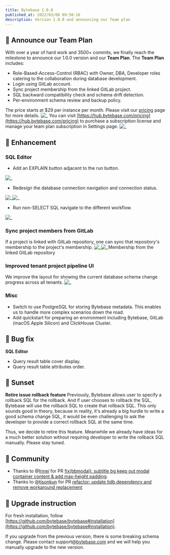 ```yaml
---
title: Bytebase 1.0.0
published_at: 2022/03/08 09:58:16
description: Version 1.0.0 and announcing our Team plan
---
```


## 🚀 Announce our Team Plan

With over a year of hard work and 3500+ commits, we finally reach the milestone to announce our 1.0.0 version and our **Team Plan**. The **Team Plan** includes:

- Role-Based-Access-Control (RBAC) with Owner, DBA, Developer roles catering to the collaboration during database development.
- Login using GitLab account.
- Sync project membership from the linked GitLab project.
- SQL backward compatibility check and schema drift detection.
- Per-environment schema review and backup policy.

The price starts at $29 per instance per month. Please visit our [pricing](https://bytebase.com/pricing) page for more details.
![_](/static/changelog/1.0.0/pricing.webp)
You can visit [https://hub.bytebase.com/pricing](https://hub.bytebase.com/pricing) to purchase a subscription license and manage your team plan subscription in Settings page.
![_](/static/changelog/1.0.0/subscription.webp)

## 🎄 Enhancement

### SQL Editor

- Add an EXPLAIN button adjacent to the run button.

![_](/static/changelog/1.0.0/sql-editor-explain.webp)

- Redesign the database connection navigation and connection status.

![_](/static/changelog/1.0.0/sql-editor-navigation.webp)![_](/static/changelog/1.0.0/sql-editor-conneciton-status.webp)

- Run non-SELECT SQL navigate to the different workflow.

![_](/static/changelog/1.0.0/sql-editor-workflow.webp)

### Sync project members from GitLab

If a project is linked with GitLab repository, one can sync that repository's membership to the project's membership.
![_](/static/changelog/1.0.0/project-membership-vcs-sync.webp)![_](/static/changelog/1.0.0/gitlab-role.webp)Membership from the linked GitLab repository

### Improved tenant project pipeline UI

We improve the layout for showing the current database schema change progress across all tenants.
![_](/static/changelog/1.0.0/tenant-matrix.webp)

### Misc

- Switch to use PostgreSQL for storing Bytebase metadata. This enables us to handle more complex scenarios down the road.
- Add quickstart for preparing an environment including Bytebase, GitLab (macOS Apple Silicon) and ClickHouse Cluster.

## 🐞 Bug fix

**SQL Editor**

- Query result table cover display.
- Query result table attributes order.

## 🌄 Sunset

**Retire issue rollback feature**
Previously, Bytebase allows user to specify a rollback SQL for the rollback. And if user chooses to rollback the SQL, Bytebase will use the rollback SQL to create that rollback SQL. This only sounds good in theory, because in reality, it's already a big hurdle to write a good schema change SQL, it would be even challenging to ask the developer to provide a correct rollback SQL at the same time.

Thus, we decide to retire this feature. Meanwhile we already have ideas for a much better solution without requiring developer to write the rollback SQL manually. Please stay tuned.

## 🎠 Community

- Thanks to @[Innei](https://github.com/Innei) for PR [fix(bbmodal): subtitle bg keep out modal container content & add max-height padding](https://github.com/bytebase/bytebase/pull/679).
- Thanks to @[tisonkun](https://github.com/tisonkun) for PR [refactor: update tidb dependency and remove workaround replacement](https://github.com/bytebase/bytebase/pull/611)

## 📕 Upgrade instruction

For fresh installation, follow [https://github.com/bytebase/bytebase#installation](https://github.com/bytebase/bytebase#installation).

If you upgrade from the previous version, there is some breaking schema change. Please contact support@[bytebase.com](https://bytebase.com/) and we will help you manually upgrade to the new version.
